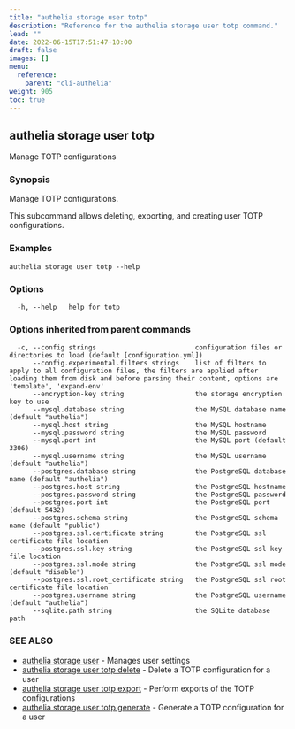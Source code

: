 ```yaml
---
title: "authelia storage user totp"
description: "Reference for the authelia storage user totp command."
lead: ""
date: 2022-06-15T17:51:47+10:00
draft: false
images: []
menu:
  reference:
    parent: "cli-authelia"
weight: 905
toc: true
---
```


## authelia storage user totp

Manage TOTP configurations

### Synopsis

Manage TOTP configurations.

This subcommand allows deleting, exporting, and creating user TOTP configurations.

### Examples

```
authelia storage user totp --help
```

### Options

```
  -h, --help   help for totp
```

### Options inherited from parent commands

```
  -c, --config strings                         configuration files or directories to load (default [configuration.yml])
      --config.experimental.filters strings    list of filters to apply to all configuration files, the filters are applied after loading them from disk and before parsing their content, options are 'template', 'expand-env'
      --encryption-key string                  the storage encryption key to use
      --mysql.database string                  the MySQL database name (default "authelia")
      --mysql.host string                      the MySQL hostname
      --mysql.password string                  the MySQL password
      --mysql.port int                         the MySQL port (default 3306)
      --mysql.username string                  the MySQL username (default "authelia")
      --postgres.database string               the PostgreSQL database name (default "authelia")
      --postgres.host string                   the PostgreSQL hostname
      --postgres.password string               the PostgreSQL password
      --postgres.port int                      the PostgreSQL port (default 5432)
      --postgres.schema string                 the PostgreSQL schema name (default "public")
      --postgres.ssl.certificate string        the PostgreSQL ssl certificate file location
      --postgres.ssl.key string                the PostgreSQL ssl key file location
      --postgres.ssl.mode string               the PostgreSQL ssl mode (default "disable")
      --postgres.ssl.root_certificate string   the PostgreSQL ssl root certificate file location
      --postgres.username string               the PostgreSQL username (default "authelia")
      --sqlite.path string                     the SQLite database path
```

### SEE ALSO

* [authelia storage user](authelia_storage_user.md)	 - Manages user settings
* [authelia storage user totp delete](authelia_storage_user_totp_delete.md)	 - Delete a TOTP configuration for a user
* [authelia storage user totp export](authelia_storage_user_totp_export.md)	 - Perform exports of the TOTP configurations
* [authelia storage user totp generate](authelia_storage_user_totp_generate.md)	 - Generate a TOTP configuration for a user

